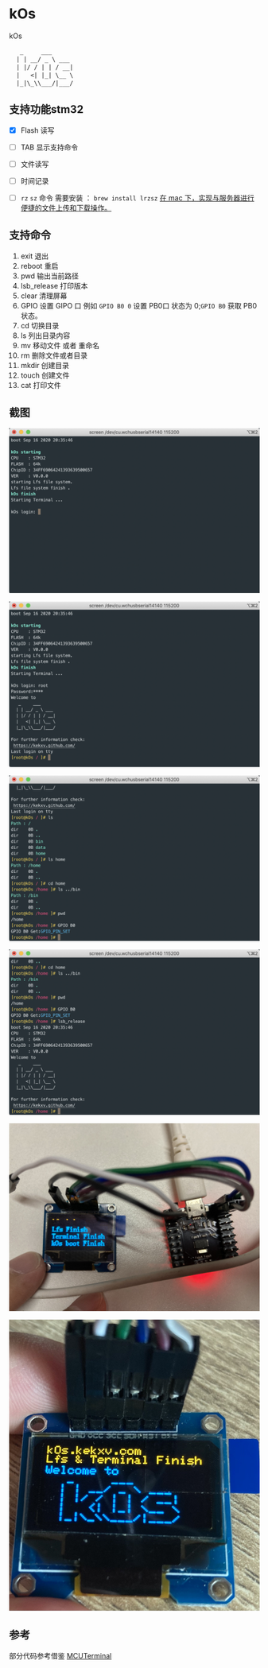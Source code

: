 # kOs

kOs

```shell
   _     ___
  | | __/ _ \ ___
  | |/ / | | / __|
  |   <| |_| \__ \
  |_|\_\\___/|___/

```
## 支持功能stm32

-[x] Flash 读写

-[ ] TAB 显示支持命令

-[ ] 文件读写

-[ ] 时间记录

-[ ] `rz` `sz` 命令 需要安装 ： `brew install lrzsz` [在 mac 下，实现与服务器进行便捷的文件上传和下载操作。](https://github.com/aikuyun/iterm2-zmodem)

## 支持命令

1. exit 退出
1. reboot 重启
1. pwd 输出当前路径
1. lsb_release 打印版本
1. clear 清理屏幕
1. GPIO 设置 GIPO 口 例如 `GPIO B0 0` 设置 PB0口 状态为 0;`GPIO B0` 获取 PB0 状态。
1. cd 切换目录
1. ls 列出目录内容
1. mv 移动文件 或者 重命名
1. rm 删除文件或者目录
1. mkdir 创建目录
1. touch 创建文件
1. cat 打印文件

## 截图

![启动](../../doc/images/boot.png)

![登录](../../doc/images/login.png)

![切换目录](../../doc/images/command.png)

![lsb_release](../../doc/images/lsb_release.png)

![SSD1306](../../doc/images/SSD1306.jpg)

![spiOLED](../../doc/images/spioled.jpg)


## 参考 

部分代码参考借鉴 [MCUTerminal](https://gitee.com/o70078/MCUTerminal)